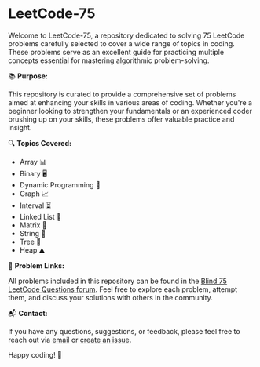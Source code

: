# LeetCode-75

Welcome to LeetCode-75, a repository dedicated to solving 75 LeetCode problems carefully selected to cover a wide range of topics in coding. These problems serve as an excellent guide for practicing multiple concepts essential for mastering algorithmic problem-solving.

📚 **Purpose:**

This repository is curated to provide a comprehensive set of problems aimed at enhancing your skills in various areas of coding. Whether you're a beginner looking to strengthen your fundamentals or an experienced coder brushing up on your skills, these problems offer valuable practice and insight.

🔍 **Topics Covered:**

- Array 📊
- Binary 🖥️
- Dynamic Programming 🔄
- Graph 📈
- Interval ⏳
- Linked List 🔗
- Matrix 🧩
- String 🔡
- Tree 🌳
- Heap ⛰️

🔗 **Problem Links:**

All problems included in this repository can be found in the [Blind 75 LeetCode Questions forum](https://leetcode.com/discuss/general-disacussion/460599/blind-75-leetcode-questions). Feel free to explore each problem, attempt them, and discuss your solutions with others in the community.

📬 **Contact:**

If you have any questions, suggestions, or feedback, please feel free to reach out via [email](mailto:your-email@example.com) or [create an issue](https://github.com/your-username/LeetCode-75/issues).

Happy coding! 🚀
